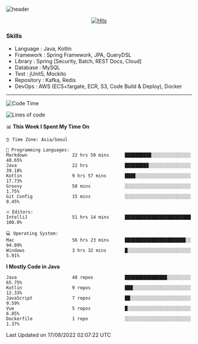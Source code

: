 <!-- Github Profile Readme로 프로필 꾸미기 : https://zzsza.github.io/development/2020/07/10/make-github-profile-readme/ -->

<!-- github theme -->
  <!-- 
    ![header](https://capsule-render.vercel.app/api?type=slice&color=e0f0e3&height=150&section=header&text=beasy&fontSize=45)
  -->
  ![header](https://capsule-render.vercel.app/api?type=soft&color=e0f0e3&height=150&section=header&text=Choi-YongSeok&fontSize=55&animation=twinkling)


<!-- hits count : https://hits.seeyoufarm.com/ -->
<div align=center>
    
  [![Hits](https://hits.seeyoufarm.com/api/count/incr/badge.svg?url=https%3A%2F%2Fgithub.com%2Fchoi-ys&count_bg=%2379C83D&title_bg=%23555555&icon=&icon_color=%23E7E7E7&title=hits&edge_flat=false)](https://hits.seeyoufarm.com)

</div>


<!-- Committed Top Lang -->
<div align=center>
</div>


### Skills
 - Language : Java, Kotlin
 - Framework : Spring Framework, JPA, QueryDSL
 - Library : Spring [Security, Batch, REST Docs, Cloud]
 - Database : MySQL
 - Test : jUnit5, Mockito
 - Repository : Kafka, Redis
 - DevOps : AWS (ECS+fargate, ECR, S3, Code Build & Deploy), Docker

---

<!--START_SECTION:waka-->
![Code Time](http://img.shields.io/badge/Code%20Time-2%2C830%20hrs-blue)

![Lines of code](https://img.shields.io/badge/From%20Hello%20World%20I%27ve%20Written-329%20Thousand%20lines%20of%20code-blue)

📊 **This Week I Spent My Time On** 

```text
⌚︎ Time Zone: Asia/Seoul

💬 Programming Languages: 
Markdown                 22 hrs 50 mins      ██████████░░░░░░░░░░░░░░░   40.65% 
Java                     22 hrs              █████████░░░░░░░░░░░░░░░░   39.18% 
Kotlin                   9 hrs 57 mins       ████░░░░░░░░░░░░░░░░░░░░░   17.73% 
Groovy                   58 mins             ░░░░░░░░░░░░░░░░░░░░░░░░░   1.75% 
Git Config               15 mins             ░░░░░░░░░░░░░░░░░░░░░░░░░   0.45%

🔥 Editors: 
IntelliJ                 51 hrs 14 mins      █████████████████████████   100.0%

💻 Operating System: 
Mac                      56 hrs 23 mins      ███████████████████████░░   94.09% 
Windows                  3 hrs 32 mins       █░░░░░░░░░░░░░░░░░░░░░░░░   5.91%

```

**I Mostly Code in Java** 

```text
Java                     48 repos            ████████████████░░░░░░░░░   65.75% 
Kotlin                   9 repos             ███░░░░░░░░░░░░░░░░░░░░░░   12.33% 
JavaScript               7 repos             ██░░░░░░░░░░░░░░░░░░░░░░░   9.59% 
Vue                      5 repos             █░░░░░░░░░░░░░░░░░░░░░░░░   6.85% 
Dockerfile               1 repo              ░░░░░░░░░░░░░░░░░░░░░░░░░   1.37%

```



 Last Updated on 17/08/2022 02:07:22 UTC
<!--END_SECTION:waka-->

<!-- 
![footer](https://capsule-render.vercel.app/api?section=footer&type=slice&color=e0f0e3)
-->

